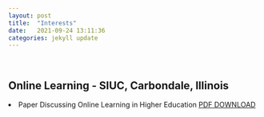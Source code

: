 ```yaml
---
layout: post
title:  "Interests"
date:   2021-09-24 13:11:36
categories: jekyll update
---
```

<br>

Online Learning - SIUC, Carbondale, Illinois  
---
<li>Paper Discussing Online Learning in Higher Education <a href="https://jmillersiu.github.io/assets/Miller_Online_Learning_pdf.pdf" ####download>PDF DOWNLOAD</a></li>

